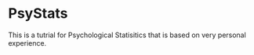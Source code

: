 # PsyStats
This is a tutrial for Psychological Statisitics that is based on very personal experience.
